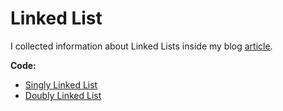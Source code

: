 # Linked List

I collected information about Linked Lists inside my blog [article](https://ugross.dev/blog/data-structures-linked-list).

**Code:**

- [Singly Linked List](./LinkedList.js)
- [Doubly Linked List](./DoublyLinkedList.js)

